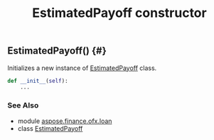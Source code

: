 ﻿---
title: EstimatedPayoff constructor
second_title: Aspose.Finance for Python via .NET API References
description: 
type: docs
weight: 10
url: /python-net/aspose.finance.ofx.loan/estimatedpayoff/__init__/
is_root: false
---

## EstimatedPayoff() {#}

Initializes a new instance of [EstimatedPayoff](/finance/python-net/aspose.finance.ofx.loan/estimatedpayoff) class.



```python
def __init__(self):
    ...
```





### See Also
* module [aspose.finance.ofx.loan](../../)
* class [EstimatedPayoff](/finance/python-net/aspose.finance.ofx.loan/estimatedpayoff)

